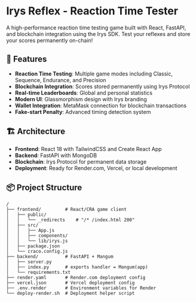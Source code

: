 # Irys Reflex - Reaction Time Tester

A high-performance reaction time testing game built with React, FastAPI, and blockchain integration using the Irys SDK. Test your reflexes and store your scores permanently on-chain!

## 🚀 Features

- **Reaction Time Testing**: Multiple game modes including Classic, Sequence, Endurance, and Precision
- **Blockchain Integration**: Scores stored permanently using Irys Protocol
- **Real-time Leaderboards**: Global and personal statistics
- **Modern UI**: Glassmorphism design with Irys branding
- **Wallet Integration**: MetaMask connection for blockchain transactions
- **Fake-start Penalty**: Advanced timing detection system

## 🏗️ Architecture

- **Frontend**: React 18 with TailwindCSS and Create React App
- **Backend**: FastAPI with MongoDB
- **Blockchain**: Irys Protocol for permanent data storage
- **Deployment**: Ready for Render.com, Vercel, or local development

## 📦 Project Structure

```
/
├── frontend/         # React/CRA game client
│   ├── public/
│   │   └── _redirects    # "/* /index.html 200"
│   ├── src/
│   │   ├── App.js
│   │   ├── components/
│   │   └── lib/irys.js
│   ├── package.json
│   └── craco.config.js
├── backend/          # FastAPI + Mangum
│   ├── server.py
│   ├── index.py      # exports handler = Mangum(app)
│   └── requirements.txt
├── render.yaml       # Render.com deployment config
├── vercel.json       # Vercel deployment config
├── .env.render       # Environment variables for Render
└── deploy-render.sh  # Deployment helper script
```
